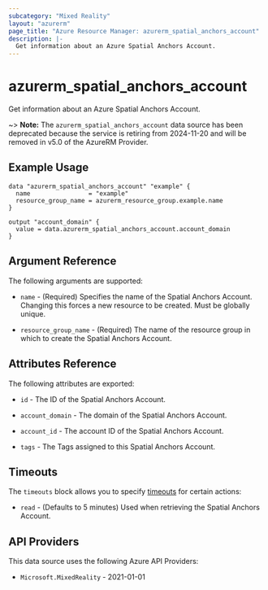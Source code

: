 ```yaml
---
subcategory: "Mixed Reality"
layout: "azurerm"
page_title: "Azure Resource Manager: azurerm_spatial_anchors_account"
description: |-
  Get information about an Azure Spatial Anchors Account.
---
```


# azurerm_spatial_anchors_account

Get information about an Azure Spatial Anchors Account.

~> **Note:** The `azurerm_spatial_anchors_account` data source has been deprecated because the service is retiring from 2024-11-20 and will be removed in v5.0 of the AzureRM Provider.

## Example Usage

```hcl
data "azurerm_spatial_anchors_account" "example" {
  name                = "example"
  resource_group_name = azurerm_resource_group.example.name
}

output "account_domain" {
  value = data.azurerm_spatial_anchors_account.account_domain
}
```

## Argument Reference

The following arguments are supported:

* `name` - (Required) Specifies the name of the Spatial Anchors Account. Changing this forces a new resource to be created. Must be globally unique.

* `resource_group_name` - (Required) The name of the resource group in which to create the Spatial Anchors Account.

## Attributes Reference

The following attributes are exported:

* `id` - The ID of the Spatial Anchors Account.

* `account_domain` - The domain of the Spatial Anchors Account.

* `account_id` - The account ID of the Spatial Anchors Account.

* `tags` - The Tags assigned to this Spatial Anchors Account.

## Timeouts

The `timeouts` block allows you to specify [timeouts](https://www.terraform.io/language/resources/syntax#operation-timeouts) for certain actions:

* `read` - (Defaults to 5 minutes) Used when retrieving the Spatial Anchors Account.

## API Providers
<!-- This section is generated, changes will be overwritten -->
This data source uses the following Azure API Providers:

* `Microsoft.MixedReality` - 2021-01-01
